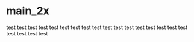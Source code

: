 # main_2x
test
test
test
test
test
test
test
test
test
test
test
test
test
test
test
test
test
test
test
test
test
